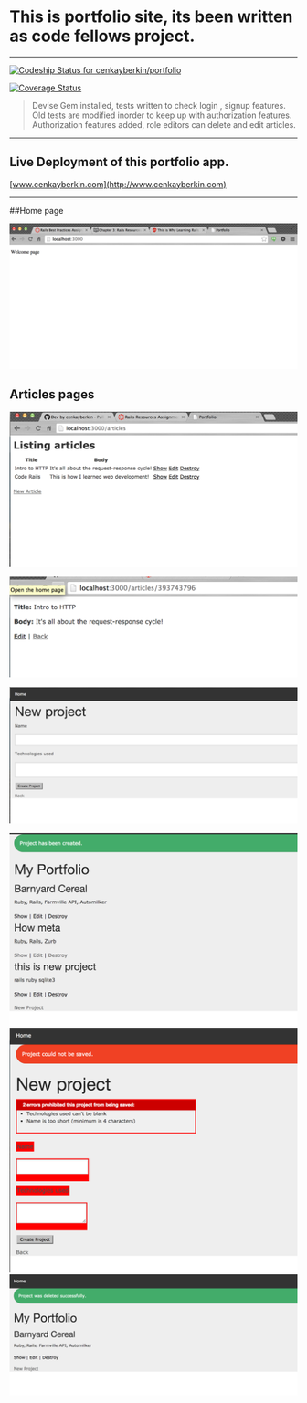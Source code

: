 # This is portfolio site, its been written as code fellows project.
----

[ ![Codeship Status for cenkayberkin/portfolio](https://www.codeship.io/projects/07f88fa0-2702-0132-f01f-2a710ae03187/status)](https://www.codeship.io/projects/37615)

[![Coverage Status](https://coveralls.io/repos/cenkayberkin/portfolio/badge.png?branch=dev)](https://coveralls.io/r/cenkayberkin/portfolio?branch=dev)

>Devise Gem installed, tests written to check login , signup features. Old tests are modified inorder to keep up with 
authorization features.
>Authorization features added, role editors can delete and edit articles.
----

Live Deployment of this portfolio app.
----
[www.cenkayberkin.com](http://www.cenkayberkin.com)

----

##Home page

![alt tag](https://github.com/cenkayberkin/portfolio/blob/dev/Screen%20Shot%202014-09-16%20at%204.16.20%20PM.png)

## Articles pages

![alt tag](https://github.com/cenkayberkin/portfolio/blob/dev/Screen%20Shot%202014-09-17%20at%205.54.27%20PM.png)

![alt tag](https://github.com/cenkayberkin/portfolio/blob/dev/Screen%20Shot%202014-09-17%20at%205.54.38%20PM.png)

![alt tag](https://github.com/cenkayberkin/portfolio/blob/dev/Screen%20Shot%202014-09-23%20at%201.00.13%20PM.png)

![alt tag](https://github.com/cenkayberkin/portfolio/blob/dev/Screen%20Shot%202014-09-23%20at%201.00.31%20PM.png)
![alt tag](https://github.com/cenkayberkin/portfolio/blob/dev/Screen%20Shot%202014-09-23%20at%201.00.38%20PM.png)
![alt tag](https://github.com/cenkayberkin/portfolio/blob/dev/Screen%20Shot%202014-09-23%20at%2012.59.42%20PM.png)
